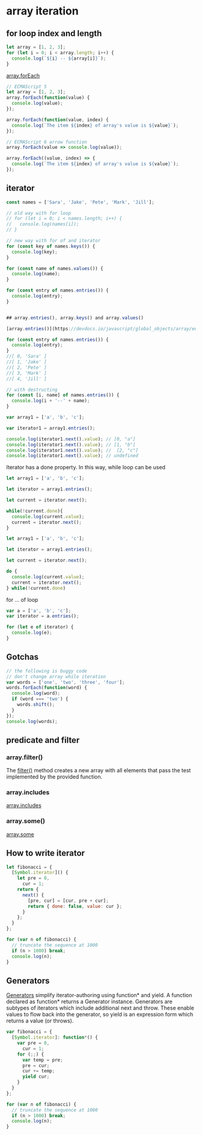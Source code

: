 # array iteration

## for loop index and length

```js
let array = [1, 2, 3];
for (let i = 0; i < array.length; i++) {
  console.log(`${i} -- ${array[i]}`);
}
```

[array.forEach](https://devdocs.io/javascript/global_objects/array/foreach)

```js
// ECMAScript 5
let array = [1, 2, 3];
array.forEach(function(value) {
  console.log(value);
});

array.forEach(function(value, index) {
  console.log(`The item ${index} of array's value is ${value}`);
});

// ECMAScript 6 arrow function
array.forEach(value => console.log(value));

array.forEach((value, index) => {
  console.log(`The item ${index} of array's value is ${value}`);
});
```

## iterator

```js
const names = ['Sara', 'Jake', 'Pete', 'Mark', 'Jill'];

// old way with for loop
// for (let i = 0; i < names.length; i++) {
//   console.log(names[i]);
// }

// new way with for of and iterator
for (const key of names.keys()) {
  console.log(key);
}

for (const name of names.values()) {
  console.log(name);
}

for (const entry of names.entries()) {
  console.log(entry);
}


## array.entries(), array.keys() and array.values()

[array.entries()](https://devdocs.io/javascript/global_objects/array/entries)

for (const entry of names.entries()) {
  console.log(entry);
}
//[ 0, 'Sara' ]
//[ 1, 'Jake' ]
//[ 2, 'Pete' ]
//[ 3, 'Mark' ]
//[ 4, 'Jill' ]

// with destructing
for (const [i, name] of names.entries()) {
  console.log(i + '--' + name);
}
```

```js
var array1 = ['a', 'b', 'c'];

var iterator1 = array1.entries();

console.log(iterator1.next().value); // [0, "a"]
console.log(iterator1.next().value); // [1, "b"]
console.log(iterator1.next().value); //  [2, "c"]
console.log(iterator1.next().value); // undefined
```

Iterator has a done property. In this way, while loop can be used

```js
let array1 = ['a', 'b', 'c'];

let iterator = array1.entries();

let current = iterator.next();

while(!current.done){  
  console.log(current.value);
  current = iterator.next();
}
```

```js
let array1 = ['a', 'b', 'c'];

let iterator = array1.entries();

let current = iterator.next();

do {  
  console.log(current.value);
  current = iterator.next();
} while(!current.done)
```


for ... of loop

```js
var a = ['a', 'b', 'c'];
var iterator = a.entries();

for (let e of iterator) {
  console.log(e);
}
```

## Gotchas

```js
// the following is buggy code
// don't change array while iteration
var words = ['one', 'two', 'three', 'four'];
words.forEach(function(word) {
  console.log(word);
  if (word === 'two') {
    words.shift();
  }
});
console.log(words);
```

## predicate and filter

### array.filter()

The [filter()](https://devdocs.io/javascript/global_objects/array/filter) method creates a new array with all elements that pass the test implemented by the provided function.

### array.includes

[array.includes](https://devdocs.io/javascript/global_objects/array/includes)

### array.some()

[array.some](https://devdocs.io/javascript/global_objects/array/some)

## How to write iterator

```js
let fibonacci = {
  [Symbol.iterator]() {
    let pre = 0,
      cur = 1;
    return {
      next() {
        [pre, cur] = [cur, pre + cur];
        return { done: false, value: cur };
      }
    };
  }
};

for (var n of fibonacci) {
  // truncate the sequence at 1000
  if (n > 1000) break;
  console.log(n);
}
```

## Generators

[Generators](https://developer.mozilla.org/en-US/docs/Web/JavaScript/Guide/Iterators_and_Generators) simplify iterator-authoring using function* and yield. A function declared as function* returns a Generator instance. Generators are subtypes of iterators which include additional next and throw. These enable values to flow back into the generator, so yield is an expression form which returns a value (or throws).

```js
var fibonacci = {
  [Symbol.iterator]: function*() {
    var pre = 0,
      cur = 1;
    for (;;) {
      var temp = pre;
      pre = cur;
      cur += temp;
      yield cur;
    }
  }
};

for (var n of fibonacci) {
  // truncate the sequence at 1000
  if (n > 1000) break;
  console.log(n);
}
```

